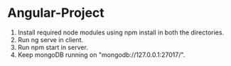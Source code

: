 # Angular-Project

1. Install required node modules using npm install in both the directories.
2. Run ng serve in client.
3. Run npm start in server.
4. Keep mongoDB running on "mongodb://127.0.0.1:27017/".
